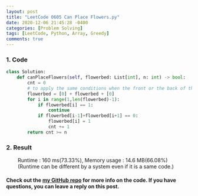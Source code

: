 ```yaml
---
layout: post
title: "LeetCode 0605 Can Place Flowers.py"
date: 2020-12-06 21:45:28 -0400
categories: [Problem Solving]
tags: [LeetCode, Python, Array, Greedy]
comments: true
---
```


### 1. Code
```python
class Solution:
    def canPlaceFlowers(self, flowerbed: List[int], n: int) -> bool:
        cnt = 0
        # to apply the same conditions when the front or the back of the list is zero, put zero on the front and back of the list.
        flowerbed = [0] + flowerbed + [0]
        for i in range(1,len(flowerbed)-1):
            if flowerbed[i] == 1:
                continue
            if flowerbed[i-1]+flowerbed[i+1] == 0:
                flowerbed[i] = 1
                cnt += 1
        return cnt >= n
```

### 2. Result
&nbsp;&nbsp;&nbsp;&nbsp;&nbsp;&nbsp;&nbsp;&nbsp;Runtime : 160 ms(73.33%), Memory usage : 14.6 MB(66.08%)  
&nbsp;&nbsp;&nbsp;&nbsp;&nbsp;&nbsp;&nbsp;&nbsp;(Runtime can be different by a system even if it is a same code.)

#### Check out the [my GitHub repo][hyuk-gh] for more info on the code. If you have questions, you can leave a reply on this post.
[hyuk-gh]: https://github.com/dlgur1994/StudyAlgorithms
